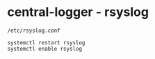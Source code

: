 # central-logger - rsyslog

```
/etc/rsyslog.conf
```
```
systemctl restart rsyslog
systemctl enable rsyslog


```


